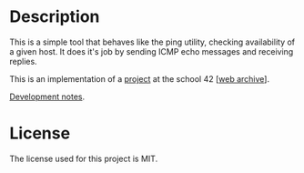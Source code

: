 # Description

This is a simple tool that behaves like the ping utility, checking availability of a given host. It does it's job by sending ICMP echo messages and receiving replies.

This is an implementation of a [project](https://cdn.intra.42.fr/pdf/pdf/149425/en.subject.pdf) at the school 42 [[web archive](https://web.archive.org/web/20250205123925/https://cdn.intra.42.fr/pdf/pdf/149425/en.subject.pdf)].

[Development notes](notes.md).

# License

The license used for this project is MIT.
